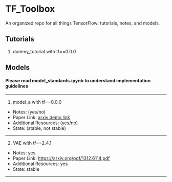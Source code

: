# TF_Toolbox
An organized repo for all things TensorFlow: tutorials, notes, and models. 

## Tutorials 
1. dummy_tutorial with tf==0.0.0

## Models
#### Please read model_standards.ipynb to understand implementation guidelines

---

1. model_a with tf==0.0.0
  * Notes: (yes/no)
  * Paper Link: [arxiv demo link ](https://arxiv.org/)
  * Additional Resources: (yes/no)
  * State: (stable, not stable)

---

2. VAE with tf==2.4.1
  * Notes: yes
  * Paper Link: [https://arxiv.org/pdf/1312.6114.pdf ](https://arxiv.org/pdf/1312.6114.pdf)
  * Additional Resources: yes
  * State: stable

---

